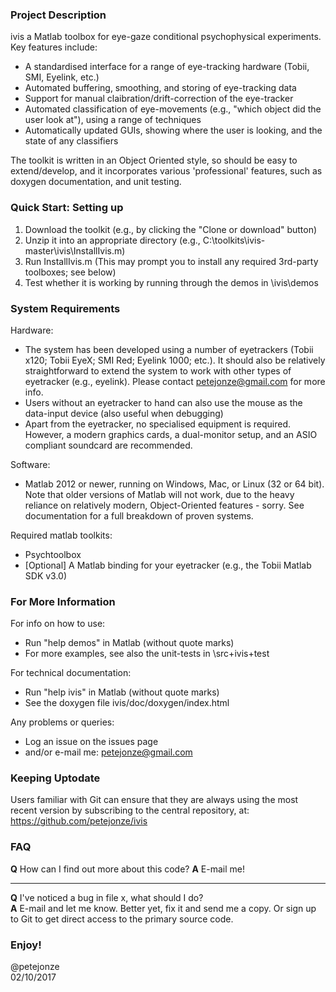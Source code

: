 ### Project Description
ivis a Matlab toolbox for eye-gaze conditional psychophysical experiments. Key features include:
- A standardised interface for a range of eye-tracking hardware (Tobii, SMI, Eyelink, etc.)
- Automated buffering, smoothing, and storing of eye-tracking data
- Support for manual claibration/drift-correction of the eye-tracker
- Automated classification of eye-movements (e.g., "which object did the user look at"), using a range of techniques
- Automatically updated GUIs, showing where the user is looking, and the state of any classifiers

The toolkit is written in an Object Oriented style, so should be easy to extend/develop, and it incorporates various 'professional' features, such as doxygen documentation, and unit testing.
		
### Quick Start: Setting up
1. Download the toolkit (e.g., by clicking the "Clone or download" button)
2. Unzip it into an appropriate directory (e.g., C:\toolkits\ivis-master\ivis\InstallIvis.m)
3. Run InstallIvis.m (This may prompt you to install any required 3rd-party toolboxes; see below)
4. Test whether it is working by running through the demos in \ivis\demos


### System Requirements
Hardware:
- The system has been developed using a number of eyetrackers (Tobii x120; Tobii EyeX; SMI Red; Eyelink 1000; etc.). It should also be relatively straightforward to extend the system to work with other types of eyetracker (e.g., eyelink). Please contact petejonze@gmail.com for more info.
- Users without an eyetracker to hand can also use the mouse as the data-input device (also useful when debugging)
- Apart from the eyetracker, no specialised equipment is required. However, a modern graphics cards, a dual-monitor setup, and an ASIO compliant soundcard are recommended.
	
Software:
- Matlab 2012 or newer, running on Windows, Mac, or Linux (32 or 64 bit). Note that older versions of Matlab will not work, due to the heavy reliance on relatively modern, Object-Oriented features - sorry. See documentation for a full breakdown of proven systems.

Required matlab toolkits:
- Psychtoolbox
- [Optional] A Matlab binding for your eyetracker (e.g., the Tobii Matlab SDK v3.0)

### For More Information
For info on how to use:
- Run "help demos" in Matlab (without quote marks)
- For more examples, see also the unit-tests in \src\+ivis\+test
	
For technical documentation:
- Run "help ivis" in Matlab (without quote marks)
- See the doxygen file ivis/doc/doxygen/index.html

Any problems or queries:
- Log an issue on the issues page
- and/or e-mail me: petejonze@gmail.com


### Keeping Uptodate
Users familiar with Git can ensure that they are always using the most recent version by subscribing to the central repository, at: https://github.com/petejonze/ivis

### FAQ
**Q** How can I find out more about this code?
**A** E-mail me!

---------------------------

**Q** I've noticed a bug in file x, what should I do?  
**A** E-mail and let me know. Better yet, fix it and send me a copy. Or sign up to Git to get direct access to the primary source code.


### Enjoy!
@petejonze  
02/10/2017

